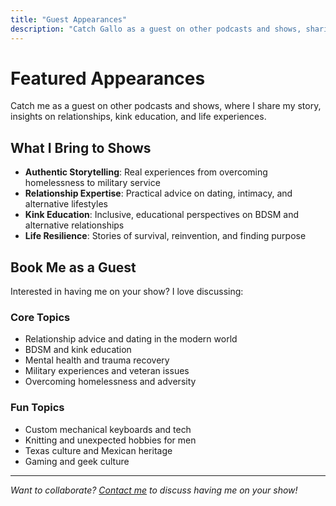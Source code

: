```yaml
---
title: "Guest Appearances"
description: "Catch Gallo as a guest on other podcasts and shows, sharing his story and insights."
---
```


<!-- saved as _index.md in tokyo-mistakes/exampleSite/content/featured -->

# Featured Appearances

Catch me as a guest on other podcasts and shows, where I share my story, insights on relationships, kink education, and life experiences.

## What I Bring to Shows

- **Authentic Storytelling**: Real experiences from overcoming homelessness to military service
- **Relationship Expertise**: Practical advice on dating, intimacy, and alternative lifestyles
- **Kink Education**: Inclusive, educational perspectives on BDSM and alternative relationships
- **Life Resilience**: Stories of survival, reinvention, and finding purpose

## Book Me as a Guest

Interested in having me on your show? I love discussing:

### Core Topics

- Relationship advice and dating in the modern world
- BDSM and kink education
- Mental health and trauma recovery
- Military experiences and veteran issues
- Overcoming homelessness and adversity

### Fun Topics

- Custom mechanical keyboards and tech
- Knitting and unexpected hobbies for men
- Texas culture and Mexican heritage
- Gaming and geek culture

---

_Want to collaborate? [Contact me](/about/) to discuss having me on your show!_
